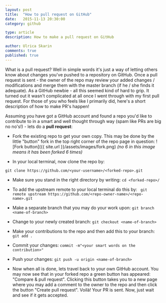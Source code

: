 ```yaml
---
layout: post
title:  "How to pull request on GitHub"
date:   2015-11-13 20:30:00
category: github

type: article
description: How to make a pull request on GitHub

author: Ulrica Skarin
comments: true
published: true
---
```


What is a pull request? Well in simple words it's just a way of letting others know about changes you've pushed to a
repository on GitHub. Once a pull request is sent - the owner of the repo may review your added changes / modifications and
merge them with the master branch (if he / she finds it adequate). As a GitHub newbie - all this seemed kind of hard to grip.
It turned out it wasn't complicated at all once I went through with my first pull request. For those of you who feels like I primarily did,
here's a short description of how to make PR's happen!

Assuming you have got a GitHub account and found a repo you'd like to contribute to in a smart and well thought through way
(spam like PRs are big no no's!) - lets do a **pull request**:

- Fork the existing repo to get your own copy. This may be done by the little "button" fork in the top right corner of the repo page in question:
![Fork button]({{ site.url }}/assets/images/fork.png) *(no 6 in this image means it has been forked 6 times)*

- In your local terminal, now clone the repo by:

```git clone https://github.com/<your-username>/<forked-repo>.git```

- Make sure you stand in the right directory by writing: ```cd <forked-repo>/```

- To add the upstream remote to your local terminal do this by:
``` git remote upstream https://github.com/<repo-owner-name>/<repo-name>.git```

- Make a separate branch that you may do your work upon: ```git branch <name-of-branch>```

- Change to your newly created branch:
```git checkout <name-of-branch>```

- Make your contributions to the repo and then add this to your branch: ```git add .```

- Commit your changes: ```commit -m"<your smart words on the contribution>"```

- Push your changes: ```git push -u origin <name-of-branch>```

- Now when all is done, lets travel back to your own GitHub account. You may now see that in your forked repo a green
button has appeared: "Compare & pull request". Clicking this button takes you to a new page where you may add a comment
to the owner to the repo and then click the button "Create pull request". Voilà! Your PR is sent. Now, just wait and see
if it gets accepted.
